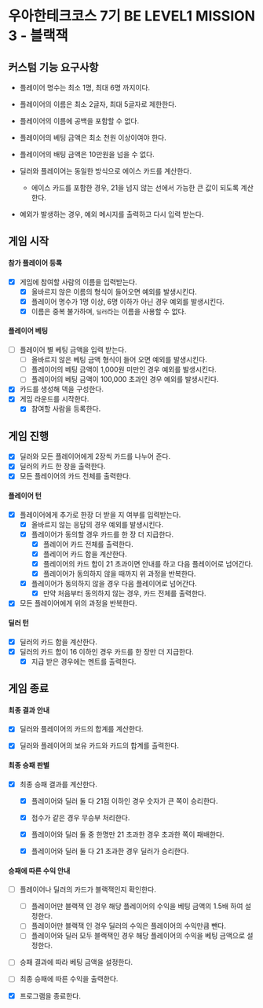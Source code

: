 # 우아한테크코스 7기 BE LEVEL1 MISSION 3 - 블랙잭

## 커스텀 기능 요구사항

- 플레이어 명수는 최소 1명, 최대 6명 까지이다.
- 플레이어의 이름은 최소 2글자, 최대 5글자로 제한한다.
- 플레이어의 이름에 공백을 포함할 수 없다.
- 플레이어의 베팅 금액은 최소 천원 이상이여야 한다.
- 플레이어의 배팅 금액은 10만원을 넘을 수 없다.


- 딜러와 플레이어는 동일한 방식으로 에이스 카드를 계산한다.
    - 에이스 카드를 포함한 경우, 21을 넘지 않는 선에서 가능한 큰 값이 되도록 계산한다.


- 예외가 발생하는 경우, 예외 메시지를 출력하고 다시 입력 받는다.

## 게임 시작

#### 참가 플레이어 등록
- [x] 게임에 참여할 사람의 이름을 입력받는다.
    - [x] 올바르지 않은 이름의 형식이 들어오면 예외를 발생시킨다.
    - [x] 플레이어 명수가 1명 이상, 6명 이하가 아닌 경우 예외를 발생시킨다.
    - [x] 이름은 중복 불가하며, `딜러`라는 이름을 사용할 수 없다.

#### 플레이어 베팅
- [ ] 플레이어 별 베팅 금액을 입력 받는다.
    - [ ] 올바르지 않은 베팅 금액 형식이 들어 오면 예외를 발생시킨다.
    - [ ] 플레이어의 베팅 금액이 1,000원 미만인 경우 예외를 발생시킨다.
    - [ ] 플레이어의 베팅 금액이 100,000 초과인 경우 예외를 발생시킨다.
- [x] 카드를 생성해 덱을 구성한다.
- [x] 게임 라운드를 시작한다.
    - [x] 참여할 사람을 등록한다.

## 게임 진행

- [x] 딜러와 모든 플레이어에게 2장씩 카드를 나누어 준다.
- [x] 딜러의 카드 한 장을 출력한다.
- [x] 모든 플레이어의 카드 전체를 출력한다.

#### 플레이어 턴

- [x] 플레이어에게 추가로 한장 더 받을 지 여부를 입력받는다.
    - [x] 올바르지 않는 응답의 경우 예외를 발생시킨다.
    - [x] 플레이어가 동의할 경우 카드를 한 장 더 지급한다.
        - [x] 플레이어 카드 전체를 출력한다.
        - [x] 플레이어 카드 합을 계산한다.
        - [x] 플레이어의 카드 합이 21 초과이면 안내를 하고 다음 플레이어로 넘어간다.
        - [x] 플레이어가 동의하지 않을 때까지 위 과정을 반복한다.
    - [x] 플레이어가 동의하지 않을 경우 다음 플레이어로 넘어간다.
        - [x] 만약 처음부터 동의하지 않는 경우, 카드 전체를 출력한다.
- [x] 모든 플레이어에게 위의 과정을 반복한다.

#### 딜러 턴

- [x] 딜러의 카드 합을 계산한다.
- [x] 딜러의 카드 합이 16 이하인 경우 카드를 한 장만 더 지급한다.
    - [x] 지급 받은 경우에는 멘트를 출력한다.

## 게임 종료

#### 최종 결과 안내

- [x] 딜러와 플레이어의 카드의 합계를 계산한다.
- [x] 딜러와 플레이어의 보유 카드와 카드의 합계를 출력한다.


#### 최종 승패 판별

- [x] 최종 승패 결과를 계산한다.
    - [x] 플레이어와 딜러 둘 다 21점 이하인 경우 숫자가 큰 쪽이 승리한다.
    - [x] 점수가 같은 경우 무승부 처리한다.
    - [x] 플레이어와 딜러 둘 중 한명만 21 초과한 경우 초과한 쪽이 패배한다.
    - [x] 플레이어와 딜러 둘 다 21 초과한 경우 딜러가 승리한다.


#### 승패에 따른 수익 안내

- [ ] 플레이어나 딜러의 카드가 블랙잭인지 확인한다.
    - [ ] 플레이어만 블랙잭 인 경우 해당 플레이어의 수익을 베팅 금액의 1.5배 하여 설정한다.
    - [ ] 플레이어만 블랙잭 인 경우 딜러의 수익은 플레이어의 수익만큼 뺀다.
    - [ ] 플레이어와 딜러 모두 블랙잭인 경우 해당 플레이어의 수익을 베팅 금액으로 설정한다.
- [ ] 승패 결과에 따라 베팅 금액을 설정한다.


- [ ] 최종 승패에 따른 수익을 출력한다.


- [x] 프로그램을 종료한다.
